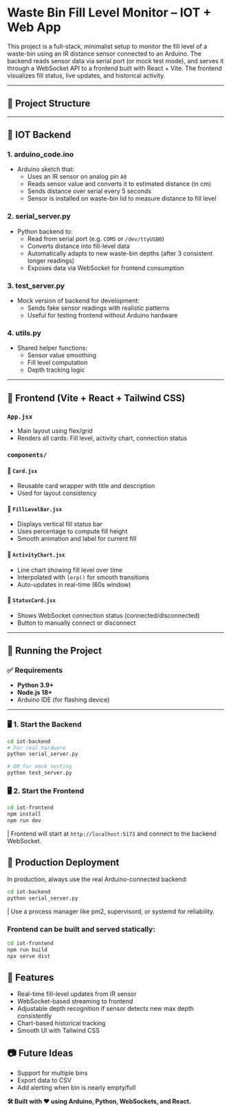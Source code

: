 # Waste Bin Fill Level Monitor – IOT + Web App

This project is a full-stack, minimalist setup to monitor the fill level of a waste-bin using an IR distance sensor connected to an Arduino. The backend reads sensor data via serial port (or mock test mode), and serves it through a WebSocket API to a frontend built with React + Vite. The frontend visualizes fill status, live updates, and historical activity.

---

## 📁 Project Structure

---

## 🔌 IOT Backend

### 1. **arduino_code.ino**

- Arduino sketch that:
  - Uses an IR sensor on analog pin `A0`
  - Reads sensor value and converts it to estimated distance (in cm)
  - Sends distance over serial every 5 seconds
  - Sensor is installed on waste-bin lid to measure distance to fill level

### 2. **serial_server.py**

- Python backend to:
  - Read from serial port (e.g. `COM5` or `/dev/ttyUSB0`)
  - Converts distance into fill-level data
  - Automatically adapts to new waste-bin depths (after 3 consistent longer readings)
  - Exposes data via WebSocket for frontend consumption

### 3. **test_server.py**

- Mock version of backend for development:
  - Sends fake sensor readings with realistic patterns
  - Useful for testing frontend without Arduino hardware

### 4. **utils.py**

- Shared helper functions:
  - Sensor value smoothing
  - Fill level computation
  - Depth tracking logic

---

## 🧩 Frontend (Vite + React + Tailwind CSS)

### `App.jsx`

- Main layout using flex/grid
- Renders all cards: Fill level, activity chart, connection status

### `components/`

#### 🔹 `Card.jsx`

- Reusable card wrapper with title and description
- Used for layout consistency

#### 🔹 `FillLevelBar.jsx`

- Displays vertical fill status bar
- Uses percentage to compute fill height
- Smooth animation and label for current fill

#### 🔹 `ActivityChart.jsx`

- Line chart showing fill level over time
- Interpolated with `lerp()` for smooth transitions
- Auto-updates in real-time (60s window)

#### 🔹 `StatusCard.jsx`

- Shows WebSocket connection status (connected/disconnected)
- Button to manually connect or disconnect

---

## 🚀 Running the Project

### ✅ Requirements

- **Python 3.9+**
- **Node.js 18+**
- Arduino IDE (for flashing device)

---

### 🖥 1. Start the Backend

```bash
cd iot-backend
# For real hardware
python serial_server.py

# OR for mock testing
python test_server.py
```

### 🖥 2. Start the Frontend

```bash
cd iot-frontend
npm install
npm run dev
```

| Frontend will start at `http://localhost:5173` and connect to the backend WebSocket.

## 🏁 Production Deployment

In production, always use the real Arduino-connected backend:

```bash
cd iot-backend
python serial_server.py
```

| Use a process manager like pm2, supervisord, or systemd for reliability.

### Frontend can be built and served statically:

```bash
cd iot-frontend
npm run build
npx serve dist
```

## 📡 Features

- Real-time fill-level updates from IR sensor
- WebSocket-based streaming to frontend
- Adjustable depth recognition if sensor detects new max depth consistently
- Chart-based historical tracking
- Smooth UI with Tailwind CSS

## 📷 Future Ideas

- Support for multiple bins
- Export data to CSV
- Add alerting when bin is nearly empty/full

**🛠️ Built with ❤️ using Arduino, Python, WebSockets, and React.**

